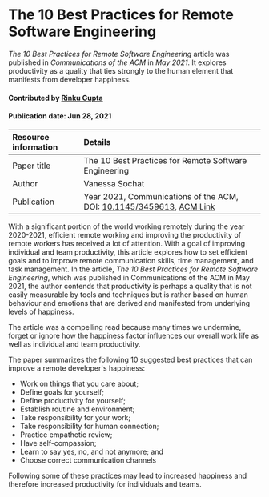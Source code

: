 # The 10 Best Practices for Remote Software Engineering
<!--- deck text start --->
*The 10 Best Practices for Remote Software Engineering* article was published in *Communications of the ACM* in *May 2021*. It explores productivity as a quality that ties strongly to the human element that manifests from developer happiness.
<!--- deck text end --->

#### Contributed by [Rinku Gupta](https://github.com/rinkug)

#### Publication date: Jun 28, 2021

Resource information | Details
:--- | :--- 
Paper title  | The 10 Best Practices for Remote Software Engineering
Author | Vanessa Sochat
Publication | Year 2021, Communications of the ACM, DOI: [10.1145/3459613](https://dl.acm.org/doi/fullHtml/10.1145/3459613), [ACM Link](https://cacm.acm.org/opinion/articles/252174-the-10-best-practices-for-remote-software-engineering/fulltext)

With a significant portion of the world working remotely during the year 2020-2021, efficient remote working and improving the productivity of remote workers has received a lot of attention. With a goal of improving individual and team productivity, this article explores how to set efficient goals and to improve remote communication skills, time management, and task management. In the article, *The 10 Best Practices for Remote Software Engineering*, which was published in Communications of the ACM in May 2021, the author contends that productivity is perhaps a quality that is not easily measurable by tools and techniques but is rather based on human behaviour and emotions that are derived and manifested from underlying levels of happiness.

The article was a compelling read because many times we undermine, forget or ignore how the happiness factor influences our overall work life as well as individual and team productivity.

The paper summarizes the following 10 suggested best practices that can improve a remote developer's happiness:
* Work on things that you care about;
* Define goals for yourself;
* Define productivity for yourself;
* Establish routine and environment;
* Take responsibility for your work;
* Take responsibility for human connection;
* Practice empathetic review;
* Have self-compassion;
* Learn to say yes, no, and not anymore; and
* Choose correct communication channels

Following some of these practices may lead to increased happiness and therefore increased productivity for individuals and teams.

<!---
Publish: yes
Topics: personal productivity and sustainability
Pinned: yes
RSS update: 2021-06-28
--->
